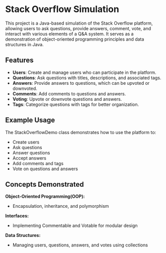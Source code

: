 # Stack Overflow Simulation

This project is a Java-based simulation of the Stack Overflow platform, allowing users to ask questions, provide answers, comment, vote, and interact with various elements of a Q&A system. It serves as a demonstration of object-oriented programming principles and data structures in Java.

## Features

- **Users**: Create and manage users who can participate in the platform.
- **Questions**: Ask questions with titles, descriptions, and associated tags.
- **Answers**: Provide answers to questions, which can be upvoted or downvoted.
- **Comments**: Add comments to questions and answers.
- **Voting**: Upvote or downvote questions and answers.
- **Tags**: Categorize questions with tags for better organization.


## Example Usage
The StackOverflowDemo class demonstrates how to use the platform to:

- Create users
- Ask questions
- Answer questions
- Accept answers
- Add comments and tags
- Vote on questions and answers


## Concepts Demonstrated
**Object-Oriented Programming(OOP):**
- Encapsulation, inheritance, and polymorphism
  
**Interfaces:**
- Implementing Commentable and Votable for modular design

**Data Structures:**
- Managing users, questions, answers, and votes using collections

  
